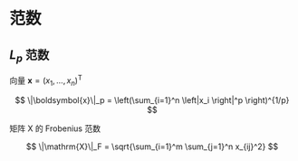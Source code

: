 # 范数

## $L_p$ 范数

向量 $\boldsymbol{x} = (x_1, \ldots, x_n)^\mathrm{T}$

$$
\|\boldsymbol{x}\|_p = \left(\sum_{i=1}^n \left|x_i \right|^p \right)^{1/p}
$$

矩阵 $\mathrm{X}$ 的 Frobenius 范数

$$
\|\mathrm{X}\|_F = \sqrt{\sum_{i=1}^m \sum_{j=1}^n x_{ij}^2}
$$
